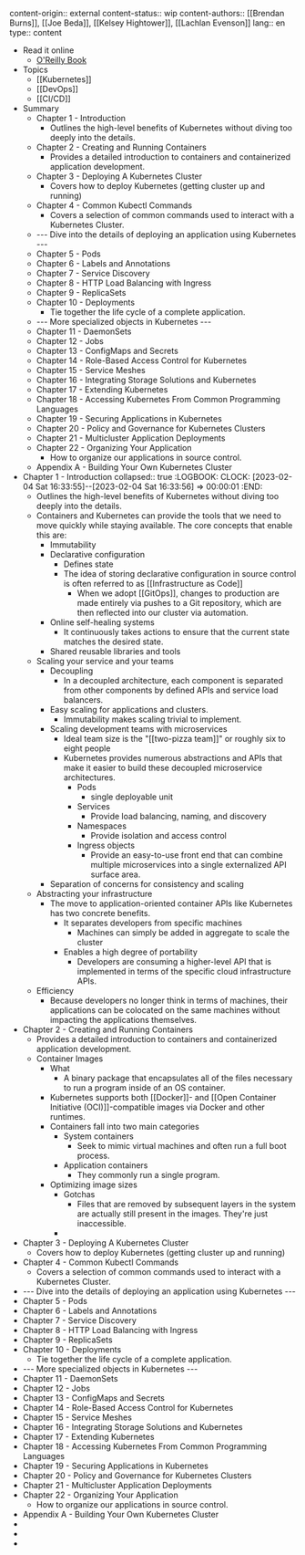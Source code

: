 content-origin:: external
content-status:: wip
content-authors:: [[Brendan Burns]], [[Joe Beda]], [[Kelsey Hightower]], [[Lachlan Evenson]]
lang:: en
type:: content

- Read it online
  - [O'Reilly Book](https://learning.oreilly.com/library/view/kubernetes-up-and/9781098110192/)
- Topics
  - [[Kubernetes]]
  - [[DevOps]]
  - [[CI/CD]]
- Summary
  - Chapter 1 - Introduction
    - Outlines the high-level benefits of Kubernetes without diving too deeply into the details.
  - Chapter 2 - Creating and Running Containers
    - Provides a detailed introduction to containers and containerized application development.
  - Chapter 3 - Deploying A Kubernetes Cluster
    - Covers how to deploy Kubernetes (getting cluster up and running)
  - Chapter 4 - Common Kubectl Commands
    - Covers a selection of common commands used to interact with a Kubernetes Cluster.
  - --- Dive into the details of deploying an application using Kubernetes ---
  - Chapter 5 - Pods
  - Chapter 6 - Labels and Annotations
  - Chapter 7 - Service Discovery
  - Chapter 8 - HTTP Load Balancing with Ingress
  - Chapter 9 - ReplicaSets
  - Chapter 10 - Deployments
    - Tie together the life cycle of a complete application.
  - --- More specialized objects in Kubernetes ---
  - Chapter 11 - DaemonSets
  - Chapter 12 - Jobs
  - Chapter 13 - ConfigMaps and Secrets
  - Chapter 14 - Role-Based Access Control for Kubernetes
  - Chapter 15 - Service Meshes
  - Chapter 16 - Integrating Storage Solutions and Kubernetes
  - Chapter 17 - Extending Kubernetes
  - Chapter 18 - Accessing Kubernetes From Common Programming Languages
  - Chapter 19 - Securing Applications in Kubernetes
  - Chapter 20 - Policy and Governance for Kubernetes Clusters
  - Chapter 21 - Multicluster Application Deployments
  - Chapter 22 - Organizing Your Application
    - How to organize our applications in source control.
  - Appendix A - Building Your Own Kubernetes Cluster
- Chapter 1 - Introduction
  collapsed:: true
  :LOGBOOK:
  CLOCK: [2023-02-04 Sat 16:33:55]--[2023-02-04 Sat 16:33:56] => 00:00:01
  :END:
  - Outlines the high-level benefits of Kubernetes without diving too deeply into the details.
  - Containers and Kubernetes can provide the tools that we need to move quickly while staying available. The core concepts that enable this are:
    - Immutability
    - Declarative configuration
      - Defines state
      - The idea of storing declarative configuration in source control is often referred to as [[Infrastructure as Code]]
        - When we adopt [[GitOps]], changes to production are made entirely via pushes to a Git repository, which are then reflected into our cluster via automation.
    - Online self-healing systems
      - It continuously takes actions to ensure that the current state matches the desired state.
    - Shared reusable libraries and tools
  - Scaling your service and your teams
    - Decoupling
      - In a decoupled architecture, each component is separated from other components by defined APIs and service load balancers.
    - Easy scaling for applications and clusters.
      - Immutability makes scaling trivial to implement.
    - Scaling development teams with microservices
      - Ideal team size is the "[[two-pizza team]]" or roughly six to eight people
      - Kubernetes provides numerous abstractions and APIs that make it easier to build these decoupled microservice architectures.
        - Pods
          - single deployable unit
        - Services
          - Provide load balancing, naming, and discovery
        - Namespaces
          - Provide isolation and access control
        - Ingress objects
          - Provide an easy-to-use front end that can combine multiple microservices into a single externalized API surface area.
    - Separation of concerns for consistency and scaling
  - Abstracting your infrastructure
    - The move to application-oriented container APIs like Kubernetes has two concrete benefits.
      - It separates developers from specific machines
        - Machines can simply be added in aggregate to scale the cluster
      - Enables a high degree of portability
        - Developers are consuming a higher-level API that is implemented in terms of the specific cloud infrastructure APIs.
  - Efficiency
    - Because developers no longer think in terms of machines, their applications can be colocated on the same machines without impacting the applications themselves.
- Chapter 2 - Creating and Running Containers
  - Provides a detailed introduction to containers and containerized application development.
  - Container Images
    - What
      - A binary package that encapsulates all of the files necessary to run a program inside of an OS container.
    - Kubernetes supports both [[Docker]]- and [[Open Container Initiative (OCI)]]-compatible images via Docker and other runtimes.
    - Containers fall into two main categories
      - System containers
        - Seek to mimic virtual machines and often run a full boot process.
      - Application containers
        - They commonly run a single program.
    - Optimizing image sizes
      - Gotchas
        - Files that are removed by subsequent layers in the system are actually still present in the images. They're just inaccessible.
      -
- Chapter 3 - Deploying A Kubernetes Cluster
  - Covers how to deploy Kubernetes (getting cluster up and running)
- Chapter 4 - Common Kubectl Commands
  - Covers a selection of common commands used to interact with a Kubernetes Cluster.
- --- Dive into the details of deploying an application using Kubernetes ---
- Chapter 5 - Pods
- Chapter 6 - Labels and Annotations
- Chapter 7 - Service Discovery
- Chapter 8 - HTTP Load Balancing with Ingress
- Chapter 9 - ReplicaSets
- Chapter 10 - Deployments
  - Tie together the life cycle of a complete application.
- --- More specialized objects in Kubernetes ---
- Chapter 11 - DaemonSets
- Chapter 12 - Jobs
- Chapter 13 - ConfigMaps and Secrets
- Chapter 14 - Role-Based Access Control for Kubernetes
- Chapter 15 - Service Meshes
- Chapter 16 - Integrating Storage Solutions and Kubernetes
- Chapter 17 - Extending Kubernetes
- Chapter 18 - Accessing Kubernetes From Common Programming Languages
- Chapter 19 - Securing Applications in Kubernetes
- Chapter 20 - Policy and Governance for Kubernetes Clusters
- Chapter 21 - Multicluster Application Deployments
- Chapter 22 - Organizing Your Application
  - How to organize our applications in source control.
- Appendix A - Building Your Own Kubernetes Cluster
-
-
-
